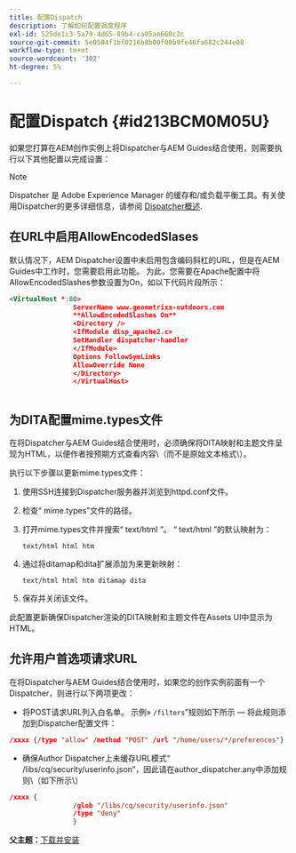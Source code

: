 ```yaml
---
title: 配置Dispatch
description: 了解如何配置调度程序
exl-id: 525de1c3-5a79-4d65-89b4-ca05ae660c2c
source-git-commit: 5e0584f1bf0216b8b00f00b9fe46fa682c244e08
workflow-type: tm+mt
source-wordcount: '302'
ht-degree: 5%

---
```


# 配置Dispatch {#id213BCM0M05U}

如果您打算在AEM创作实例上将Dispatcher与AEM Guides结合使用，则需要执行以下其他配置以完成设置：

>[!NOTE]
>
> Dispatcher 是 Adobe Experience Manager 的缓存和/或负载平衡工具。有关使用Dispatcher的更多详细信息，请参阅 [Dispatcher概述](https://experienceleague.adobe.com/docs/experience-manager-dispatcher/using/dispatcher.html?lang=en).

## 在URL中启用AllowEncodedSlases

默认情况下，AEM Dispatcher设置中未启用包含编码斜杠的URL，但是在AEM Guides中工作时，您需要启用此功能。 为此，您需要在Apache配置中将AllowEncodedSlashes参数设置为On，如以下代码片段所示：

```XML
<VirtualHost *:80>
                ServerName www.geometrixx-outdoors.com
                **AllowEncodedSlashes On**
                <Directory />
                <IfModule disp_apache2.c>
                SetHandler dispatcher-handler
                </IfModule>
                Options FollowSymLinks
                AllowOverride None
                </Directory>
                </VirtualHost>
            
```

## 为DITA配置mime.types文件

在将Dispatcher与AEM Guides结合使用时，必须确保将DITA映射和主题文件呈现为HTML，以便作者按预期方式查看内容\（而不是原始文本格式\）。

执行以下步骤以更新mime.types文件：

1. 使用SSH连接到Dispatcher服务器并浏览到httpd.conf文件。

1. 检查“ mime.types”文件的路径。

1. 打开mime.types文件并搜索“ text/html ”。 “ text/html ”的默认映射为：

   `text/html html htm`

1. 通过将ditamap和dita扩展添加为来更新映射：

   `text/html html htm ditamap dita`

1. 保存并关闭该文件。


此配置更新确保Dispatcher渲染的DITA映射和主题文件在Assets UI中显示为HTML。

## 允许用户首选项请求URL

在将Dispatcher与AEM Guides结合使用时，如果您的创作实例前面有一个Dispatcher，则进行以下两项更改：

- 将POST请求URL列入白名单。 示例» `/filters`”规则如下所示 — 将此规则添加到Dispatcher配置文件：

```json
/xxxx {/type "allow" /method "POST" /url "/home/users/*/preferences"}
```

- 确保Author Dispatcher上未缓存URL模式“ /libs/cq/security/userinfo.json”，因此请在author\_dispatcher.any中添加规则\（如下所示\）

```json
/xxxx {
                /glob "/libs/cq/security/userinfo.json"
                /type "deny"
                }
```

**父主题：**[&#x200B;下载并安装](download-install.md)
